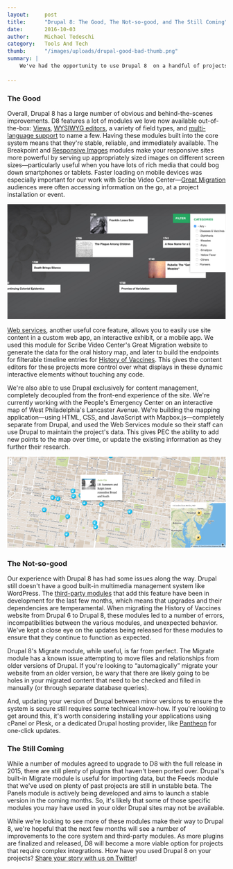 ```yaml
---
layout:     post
title:      "Drupal 8: The Good, The Not-so-good, and The Still Coming"
date:       2016-10-03
author:     Michael Tedeschi
category:   Tools And Tech
thumb:      "/images/uploads/drupal-good-bad-thumb.png"
summary: |
    We've had the opportunity to use Drupal 8  on a handful of projects since its release last November. While our general impression of the latest version is favorable, we've had our ups and downs. As you consider using D8 on your upcoming projects, here are the features that we love, some problem areas, and our experience on recent work.

---
```


### The Good
Overall, Drupal 8 has a large number of obvious and behind-the-scenes improvements. D8 features a lot of modules we love now available out-of-the-box: [Views](https://www.drupal.org/node/2287909), [WYSIWYG editors](https://amsterdam2014.drupal.org/session/ckeditor-drupal-8-new-possibilities.html), a variety of field types, and [multi-language support](http://www.drupal8multilingual.org/) to name a few. Having these modules built into the core system means that they're stable, reliable, and immediately available. The Breakpoint and [Responsive Images](https://www.drupal.org/docs/8/mobile-guide/responsive-images-in-drupal-8) modules make your responsive sites more powerful by serving up appropriately sized images on different screen sizes&mdash;particularly useful when you have lots of rich media that could bog down smartphones or tablets. Faster loading on mobile devices was especially important for our work with Scribe Video Center&mdash;[Great Migration](http://interactivemechanics.com/work/great-migration/) audiences were often accessing information on the go, at a project installation or event. 

![...](/images/uploads/drupal-good-bad-01.png) 

[Web services](https://www.drupal.org/developing/api/8/rest), another useful core feature, allows you to easily use site content in a custom web app, an interactive exhibit, or a mobile app. We used this module for Scribe Video Center's Great Migration website to generate the data for the oral history map, and later to build the endpoints for filterable timeline entries for [History of Vaccines](http://www.historyofvaccines.org/timeline). This gives the content editors for these projects more control over what displays in these dynamic interactive elements without touching any code.

We're also able to use Drupal exclusively for content management, completely decoupled from the front-end experience of the site. We're currently working with the People's Emergency Center on an interactive map of West Philadelphia's Lancaster Avenue. We're building the mapping application&mdash;using HTML, CSS, and JavaScript with Mapbox.js&mdash;completely separate from Drupal, and used the Web Services module so their staff can use Drupal to maintain the project's data. This gives PEC the ability to add new points to the map over time, or update the existing information as they further their research.

![...](/images/uploads/drupal-good-bad-02.png)

### The Not-so-good
Our experience with Drupal 8 has had some issues along the way. Drupal still doesn't have a good built-in multimedia management system like WordPress. The [third-party modules](https://www.drupal.org/project/file_browser) that add this feature have been in development for the last few months, which means that upgrades and their dependencies are temperamental. When migrating the History of Vaccines website from Drupal 6 to Drupal 8, these modules led to a number of errors, incompatibilities between the various modules, and unexpected behavior. We've kept a close eye on the updates being released for these modules to ensure that they continue to function as expected.

Drupal 8's Migrate module, while useful, is far from perfect. The Migrate module has a known issue attempting to move files and relationships from older versions of Drupal. If you're looking to “automagically” migrate your website from an older version, be wary that there are likely going to be holes in your migrated content that need to be checked and filled in manually (or through separate database queries).

And, updating your version of Drupal between minor versions to ensure the system is secure still requires some technical know-how. If you're looking to get around this, it's worth considering installing your applications using cPanel or Plesk, or a dedicated Drupal hosting provider, like [Pantheon](https://pantheon.io/) for one-click updates.

### The Still Coming
While a number of modules agreed to upgrade to D8 with the full release in 2015, there are still plenty of plugins that haven't been ported over. Drupal's built-in Migrate module is useful for importing data, but the Feeds module that we've used on plenty of past projects are still in unstable beta. The Panels module is actively being developed and aims to launch a stable version in the coming months. So, it's likely that some of those specific modules you may have used in your older Drupal sites may not be available.

While we're looking to see more of these modules make their way to Drupal 8, we're hopeful that the next few months will see a number of improvements to the core system and third-party modules. As more plugins are finalized and released, D8 will become a more viable option for projects that require complex integrations. How have you used Drupal 8 on your projects? [Share your story with us on Twitter](http://twitter.com/interactivemech)!
